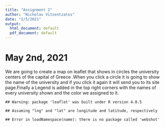 ```yaml
---
title: "Assignment 2"
author: "Nicholas Vitsentzatos"
date: "2/5/2021"
output:
  html_document: default
  pdf_document: default
---
```

# May 2nd, 2021 
We are going to create a map on leaflet that shows in circles the university centers of the capital of Greece .When you click a circle it is going to show the name of the university and if you click it again it will send you to its site page.Finally a Legend is added in the top right corners with the names of every university shown and the color we assigned to it.

```
## Warning: package 'leaflet' was built under R version 4.0.5
```

```
## Assuming "lng" and "lat" are longitude and latitude, respectively
```

```
## Error in loadNamespace(name): there is no package called 'webshot'
```
